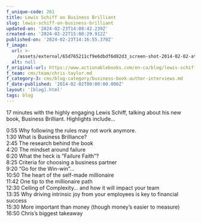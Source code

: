 ```yaml
---
f_unique-code: 261
title: Lewis Schiff on Business Brilliant
slug: lewis-schiff-on-business-brilliant
updated-on: '2024-02-23T14:08:42.239Z'
created-on: '2024-02-22T15:08:29.912Z'
published-on: '2024-02-23T14:16:55.370Z'
f_image:
  url: >-
    /assets/external/65d765211cf9e6dbdf6d82d3_screen-shot-2014-02-02-at-5.52.29-PM.png
  alt: null
f_original-url: https://www.actionablebooks.com/en-ca/blog/lewis-schiff-on-business-brilliant/
f_team: cms/team/chris-taylor.md
f_category-3: cms/blog-category/business-book-author-interviews.md
f_date-published: '2014-02-02T00:00:00.000Z'
layout: '[blog].html'
tags: blog
---
```


17 minutes with the highly engaging Lewis Schiff, talking about his new book, Business Brilliant. Highlights include…

0:55 Why following the rules may not work anymore.  
1:30 What is Business Brilliance?  
2:45 The research behind the book  
4:20 The mindset around failure  
6:20 What the heck is “Failure Faith”?  
8:25 Criteria for choosing a business partner  
9:20 “Go for the Win-win”…  
10:50 The heart of the self-made millionaire  
11:42 One tip to the millionaire path  
12:30 Ceiling of Complexity… and how it will impact your team  
13:35 Why driving intrinsic joy from your employees is key to financial success  
15:30 More important than money (though money’s easier to measure)  
16:50 Chris’s biggest takeaway
